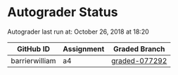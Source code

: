 # Autograder Status
Autograder last run at: October 26, 2018 at 18:20

| GitHub ID | Assignment | Graded Branch |
|-----------|------------|---------------|
| barrierwilliam | a4 | [graded-077292](https://github.com/Fall2018COMP401-001/a4-barrierwilliam/tree/graded-077292) | 
